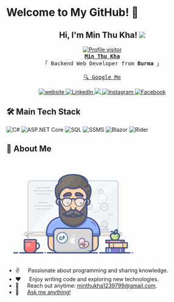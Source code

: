 
# Welcome to My GitHub! 👋
 
<div align="center">
  <h2>Hi, I'm Min Thu Kha! <img src="https://media.giphy.com/media/hvRJCLFzcasrR4ia7z/giphy.gif" width="28"></h2>
  <a href="https://komarev.com/ghpvc/?username=minthukha-coding">
    <img src="https://komarev.com/ghpvc/?username=minthukha-coding&label=Visitors&color=0e75b6&style=flat" alt="Profile visitor" />
  </a>
</div>
 
<div align="center">
  <samp>
    <b><a target="_blank" href="https://minthukha-coding.com">Min Thu Kha</a></b>
    <br>「 Backend Web Developer from <b>Burma</b> 」
    <br><br>
    <a href="https://www.google.com/search?q=Min+Thu+Kha">🔍 Google Me</a>
  </samp>
</div>

<p align="center">
  <a href="https://minthukha-coding.com" target="blank">
    <img src="https://img.shields.io/badge/Website-DC143C?style=for-the-badge&logo=medium&logoColor=white" alt="website" />
  </a>
  <a href="https://www.linkedin.com/in/minthukha-coding/" target="_blank">
    <img src="https://img.shields.io/badge/LinkedIn-0077B5?style=for-the-badge&logo=linkedin&logoColor=white" alt="LinkedIn" />
  </a>
  <a href="https://twitter.com/_alsiam" target="_blank">
    <img src="https://img.shields.io/badge/Twitter-1DA1F2?style=for-the-badge&logo=twitter&logoColor=white" />
  </a>
  <a href="https://www.instagram.com/lemon0172022/" target="_blank">
    <img src="https://img.shields.io/badge/Instagram-fe4164?style=for-the-badge&logo=instagram&logoColor=white" alt="Instagram" />
  </a>
  <a href="https://www.facebook.com/minthukha10988/" target="_blank">
    <img src="https://img.shields.io/badge/Facebook-20BEFF?&style=for-the-badge&logo=facebook&logoColor=white" alt="Facebook" />
  </a>
</p>

## 🛠️ Main Tech Stack

![C#](https://img.shields.io/badge/C%23-239120?style=for-the-badge&logo=c-sharp&logoColor=white)
![ASP.NET Core](https://img.shields.io/badge/ASP.NET%20Core-512BD4?style=for-the-badge&logo=dotnet&logoColor=white)
![SQL](https://img.shields.io/badge/SQL-4479A1?style=for-the-badge&logo=sql&logoColor=white)
![SSMS](https://img.shields.io/badge/SSMS-F2C811?style=for-the-badge&logo=microsoft-sql-server&logoColor=black)
![Blazor](https://img.shields.io/badge/Blazor-512BD4?style=for-the-badge&logo=blazor&logoColor=white)
![Rider](https://img.shields.io/badge/Rider-000000?style=for-the-badge&logo=rider&logoColor=white)

## 📖 About Me

<div align="left">
  <img width="350" src="/assets/programmer.gif" alt="Coding gif" />
</div>

- ✌️ &emsp; Passionate about programming and sharing knowledge.
- ❤️ &emsp; Enjoy writing code and exploring new technologies.
- 📧 &emsp; Reach out anytime: [minthukha1239799@gmail.com](mailto:minthukha1239799@gmail.com).
- 💬 &emsp; [Ask me anything!](https://github.com/minthukha-coding/minthukha-coding/issues)
